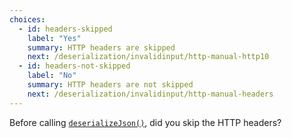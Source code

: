 ```yaml
---
choices:
  - id: headers-skipped
    label: "Yes"
    summary: HTTP headers are skipped
    next: /deserialization/invalidinput/http-manual-http10
  - id: headers-not-skipped
    label: "No"
    summary: HTTP headers are not skipped
    next: /deserialization/invalidinput/http-manual-headers
---
```


Before calling [`deserializeJson()`](/v6/api/json/deserializejson/), did you skip the HTTP headers?